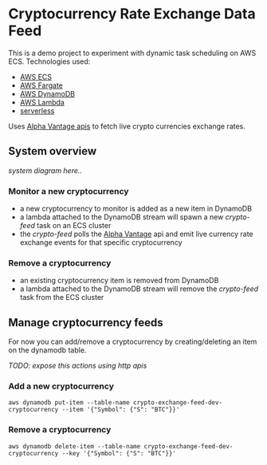 # Cryptocurrency Rate Exchange Data Feed

This is a demo project to experiment with dynamic task scheduling on AWS ECS. Technologies used:

* [AWS ECS](https://aws.amazon.com/ecs/)
* [AWS Fargate](https://aws.amazon.com/fargate/)
* [AWS DynamoDB](https://aws.amazon.com/dynamodb/)
* [AWS Lambda](https://aws.amazon.com/lambda/)
* [serverless](https://serverless.com/)

Uses [Alpha Vantage apis](https://www.alphavantage.co/documentation/#digital-currency) to fetch live crypto currencies exchange rates.

## System overview 

*system diagram here..*

### Monitor a new cryptocurrency

* a new cryptocurrency to monitor is added as a new item in DynamoDB
* a lambda attached to the DynamoDB stream will spawn a new *crypto-feed* task on an ECS cluster
* the *crypto-feed* polls the [Alpha Vantage](https://www.alphavantage.co/documentation/#digital-currency) api and emit live currency rate exchange events for that specific cryptocurrency

### Remove a cryptocurrency

* an existing cryptocurrency item is removed from DynamoDB
* a lambda attached to the DynamoDB stream will remove the *crypto-feed* task from the ECS cluster


## Manage cryptocurrency feeds

For now you can add/remove a cryptocurrency by creating/deleting an item on the dynamodb table.

*TODO: expose this actions using http apis*

### Add a new cryptocurrency

    aws dynamodb put-item --table-name crypto-exchange-feed-dev-cryptocurrency --item '{"Symbol": {"S": "BTC"}}'

### Remove a cryptocurrency

    aws dynamodb delete-item --table-name crypto-exchange-feed-dev-cryptocurrency --key '{"Symbol": {"S": "BTC"}}'
